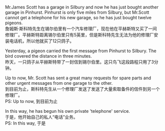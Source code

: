 Mr.James Scott has a garage in Silbury and now he has just bought another garage in Pinhurst. Pinhurst is only five miles from Silbury, but Mr.Scott cannot get a telephone for his new garage, so he has just bought twelve pigeons.  
詹姆斯·斯科特先生在锡尔伯里有一个汽车修理厂，现在他在平赫斯特又买了一间修理厂。平赫斯特距离锡尔伯里只有5英里，但是斯科特先生无法为他的修理厂安装电话机，所以他就买了12只鸽子。   

 



Yesterday, a pigeon carried the first message from Pinhurst to Silbury. The bird covered the distance in three minutes.  
昨天，一只鸽子从平赫斯特带了一封信到锡尔伯里。这只鸟飞这段路程只用了3分钟。   

 



Up to now, Mr. Scott has sent a great many requests for spare parts and other urgent messages from one garage to the other.  
到目前为止，斯科特先生从一个修理厂发送了发送了大量索取备件的信件到另一个修理厂。  
PS: Up to now, 到目前为止   

 



In this way, he has begun his own private 'telephone' service.  
于是，他开始自己的私人“电话”业务。  
PS: In this way, 于是  


